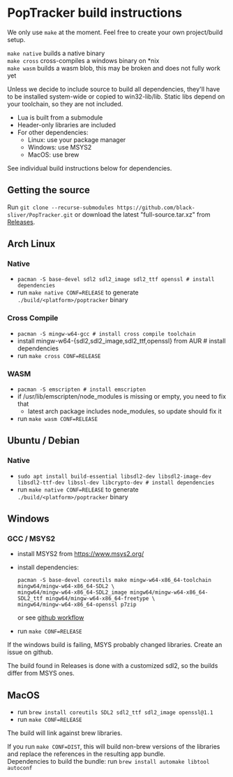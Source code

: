 # PopTracker build instructions

We only use `make` at the moment. Feel free to create your own project/build setup.

`make native` builds a native binary\
`make cross` cross-compiles a windows binary on *nix\
`make wasm` builds a wasm blob, this may be broken and does not fully work yet

Unless we decide to include source to build all dependencies, they'll have to be
installed system-wide or copied to win32-lib/lib. Static libs depend on your
toolchain, so they are not included.

- Lua is built from a submodule
- Header-only libraries are included
- For other dependencies:
    - Linux: use your package manager
    - Windows: use MSYS2
    - MacOS: use brew

See individual build instructions below for dependencies.


## Getting the source

Run `git clone --recurse-submodules https://github.com/black-sliver/PopTracker.git`
or download the latest "full-source.tar.xz" from [Releases](https://github.com/black-sliver/PopTracker/releases).


## Arch Linux

### Native
- `pacman -S base-devel sdl2 sdl2_image sdl2_ttf openssl # install dependencies`
- run `make native CONF=RELEASE` to generate `./build/<platform>/poptracker` binary

### Cross Compile
- `pacman -S mingw-w64-gcc # install cross compile toolchain`
- install mingw-w64-{sdl2,sdl2_image,sdl2_ttf,openssl} from AUR # install dependencies
- run `make cross CONF=RELEASE`

### WASM
- `pacman -S emscripten # install emscripten`
- if /usr/lib/emscripten/node_modules is missing or empty, you need to fix that
    - latest arch package includes node_modules, so update should fix it
- run `make wasm CONF=RELEASE`


## Ubuntu / Debian

### Native
- `sudo apt install build-essential libsdl2-dev libsdl2-image-dev libsdl2-ttf-dev libssl-dev libcrypto-dev # install dependencies`
- run `make native CONF=RELEASE` to generate `./build/<platform>/poptracker` binary


## Windows

### GCC / MSYS2
- install MSYS2 from https://www.msys2.org/
- install dependencies:

  ```
  pacman -S base-devel coreutils make mingw-w64-x86_64-toolchain mingw64/mingw-w64-x86_64-SDL2 \
  mingw64/mingw-w64-x86_64-SDL2_image mingw64/mingw-w64-x86_64-SDL2_ttf mingw64/mingw-w64-x86_64-freetype \
  mingw64/mingw-w64-x86_64-openssl p7zip
  ```

  or see [github workflow](https://github.com/black-sliver/PopTracker/blob/master/.github/workflows/binaries.yaml)
- run `make CONF=RELEASE`

If the windows build is failing, MSYS probably changed libraries. Create an issue on github.

The build found in Releases is done with a customized sdl2, so the builds differ from MSYS ones.


## MacOS

- run `brew install coreutils SDL2 sdl2_ttf sdl2_image openssl@1.1`
- run `make CONF=RELEASE`

The build will link against brew libraries.

If you run `make CONF=DIST`, this will build non-brew versions of the libraries
and replace the references in the resulting app bundle.\
Dependencies to build the bundle: run `brew install automake libtool autoconf`
